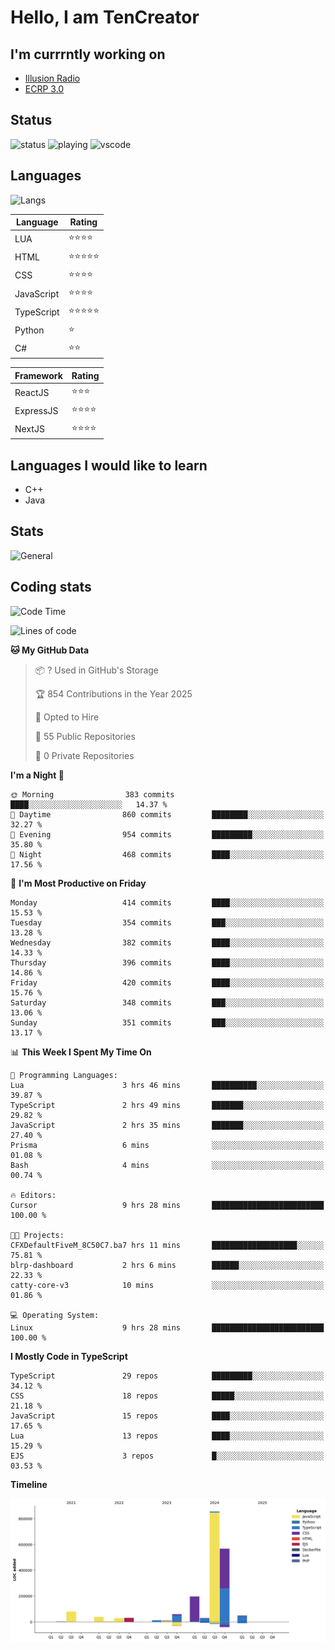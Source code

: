 # Hello, I am TenCreator

## I'm currrntly working on
- [Illusion Radio](https://illusionradio.co.uk/)
- [ECRP 3.0](http://github.com/Emerald-Coast-Roleplay/)

## Status
![status](https://api.statusbadges.me/badge/status/518334475038359555?simple=true&style=for-the-badge)
![playing](https://api.statusbadges.me/badge/playing/518334475038359555?style=for-the-badge)
![vscode](https://api.statusbadges.me/badge/vscode/518334475038359555?style=for-the-badge)

## Languages
![Langs](https://github-readme-stats.vercel.app/api/top-langs/?username=tencreator&layout=compact&theme=radical)


|Language|Rating|
|--------|------|
|LUA|⭐️⭐️⭐️⭐️|
|HTML|⭐️⭐️⭐️⭐️⭐️|
|CSS|⭐️⭐️⭐️⭐️|
|JavaScript|⭐️⭐️⭐️⭐️|
|TypeScript|⭐️⭐️⭐️⭐️⭐️|
|Python|⭐️|
|C#|⭐️⭐️ |

|Framework|Rating|
|--------|------|
|ReactJS|⭐️⭐️⭐|
|ExpressJS|⭐️⭐️⭐️⭐️|
|NextJS|⭐️⭐️⭐⭐️|

## Languages I would like to learn
- C++
- Java

## Stats
![General](https://github-readme-stats.vercel.app/api?username=tencreator&show_icons=true&theme=radical)

## Coding stats

<!--START_SECTION:waka-->
![Code Time](http://img.shields.io/badge/Code%20Time-479%20hrs%207%20mins-blue)

![Lines of code](https://img.shields.io/badge/From%20Hello%20World%20I%27ve%20Written-2.0%20million%20lines%20of%20code-blue)

**🐱 My GitHub Data** 

> 📦 ? Used in GitHub's Storage 
 > 
> 🏆 854 Contributions in the Year 2025
 > 
> 💼 Opted to Hire
 > 
> 📜 55 Public Repositories 
 > 
> 🔑 0 Private Repositories 
 > 
**I'm a Night 🦉** 

```text
🌞 Morning                383 commits         ████░░░░░░░░░░░░░░░░░░░░░   14.37 % 
🌆 Daytime                860 commits         ████████░░░░░░░░░░░░░░░░░   32.27 % 
🌃 Evening                954 commits         █████████░░░░░░░░░░░░░░░░   35.80 % 
🌙 Night                  468 commits         ████░░░░░░░░░░░░░░░░░░░░░   17.56 % 
```
📅 **I'm Most Productive on Friday** 

```text
Monday                   414 commits         ████░░░░░░░░░░░░░░░░░░░░░   15.53 % 
Tuesday                  354 commits         ███░░░░░░░░░░░░░░░░░░░░░░   13.28 % 
Wednesday                382 commits         ████░░░░░░░░░░░░░░░░░░░░░   14.33 % 
Thursday                 396 commits         ████░░░░░░░░░░░░░░░░░░░░░   14.86 % 
Friday                   420 commits         ████░░░░░░░░░░░░░░░░░░░░░   15.76 % 
Saturday                 348 commits         ███░░░░░░░░░░░░░░░░░░░░░░   13.06 % 
Sunday                   351 commits         ███░░░░░░░░░░░░░░░░░░░░░░   13.17 % 
```


📊 **This Week I Spent My Time On** 

```text
💬 Programming Languages: 
Lua                      3 hrs 46 mins       ██████████░░░░░░░░░░░░░░░   39.87 % 
TypeScript               2 hrs 49 mins       ███████░░░░░░░░░░░░░░░░░░   29.82 % 
JavaScript               2 hrs 35 mins       ███████░░░░░░░░░░░░░░░░░░   27.40 % 
Prisma                   6 mins              ░░░░░░░░░░░░░░░░░░░░░░░░░   01.08 % 
Bash                     4 mins              ░░░░░░░░░░░░░░░░░░░░░░░░░   00.74 % 

🔥 Editors: 
Cursor                   9 hrs 28 mins       █████████████████████████   100.00 % 

🐱‍💻 Projects: 
CFXDefaultFiveM_8C50C7.ba7 hrs 11 mins       ███████████████████░░░░░░   75.81 % 
blrp-dashboard           2 hrs 6 mins        ██████░░░░░░░░░░░░░░░░░░░   22.33 % 
catty-core-v3            10 mins             ░░░░░░░░░░░░░░░░░░░░░░░░░   01.86 % 

💻 Operating System: 
Linux                    9 hrs 28 mins       █████████████████████████   100.00 % 
```

**I Mostly Code in TypeScript** 

```text
TypeScript               29 repos            █████████░░░░░░░░░░░░░░░░   34.12 % 
CSS                      18 repos            █████░░░░░░░░░░░░░░░░░░░░   21.18 % 
JavaScript               15 repos            ████░░░░░░░░░░░░░░░░░░░░░   17.65 % 
Lua                      13 repos            ████░░░░░░░░░░░░░░░░░░░░░   15.29 % 
EJS                      3 repos             █░░░░░░░░░░░░░░░░░░░░░░░░   03.53 % 
```



**Timeline**

![Lines of Code chart](https://raw.githubusercontent.com/tencreator/tencreator/main/assets/bar_graph.png)


<!--END_SECTION:waka-->
